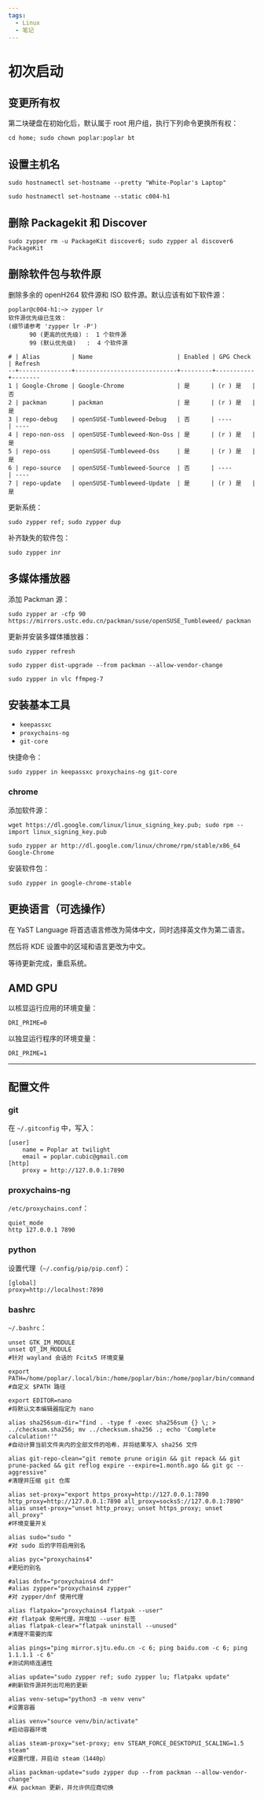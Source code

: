 ```yaml
---
tags:
  - Linux
  - 笔记
---
```


# 初次启动

## 变更所有权

第二块硬盘在初始化后，默认属于 root 用户组，执行下列命令更换所有权：

```
cd home; sudo chown poplar:poplar bt
```

## 设置主机名

```
sudo hostnamectl set-hostname --pretty "White-Poplar's Laptop"
```
```
sudo hostnamectl set-hostname --static c004-h1
```

## 删除 Packagekit 和 Discover

```
sudo zypper rm -u PackageKit discover6; sudo zypper al discover6 PackageKit
```

## 删除软件包与软件原

删除多余的 openH264 软件源和 ISO 软件源。默认应该有如下软件源：

```
poplar@c004-h1:~> zypper lr
软件源优先级已生效：                                                                                                                        (细节请参考 'zypper lr -P')
      90 (更高的优先级) :  1 个软件源
      99 (默认优先级)   :  4 个软件源

# | Alias         | Name                        | Enabled | GPG Check | Refresh
--+---------------+-----------------------------+---------+-----------+--------
1 | Google-Chrome | Google-Chrome               | 是      | (r ) 是   | 否
2 | packman       | packman                     | 是      | (r ) 是   | 是
3 | repo-debug    | openSUSE-Tumbleweed-Debug   | 否      | ----      | ----
4 | repo-non-oss  | openSUSE-Tumbleweed-Non-Oss | 是      | (r ) 是   | 是
5 | repo-oss      | openSUSE-Tumbleweed-Oss     | 是      | (r ) 是   | 是
6 | repo-source   | openSUSE-Tumbleweed-Source  | 否      | ----      | ----
7 | repo-update   | openSUSE-Tumbleweed-Update  | 是      | (r ) 是   | 是
```

更新系统：

```
sudo zypper ref; sudo zypper dup
```

补齐缺失的软件包：

```
sudo zypper inr
```

## 多媒体播放器

添加 Packman 源：

```
sudo zypper ar -cfp 90 https://mirrors.ustc.edu.cn/packman/suse/openSUSE_Tumbleweed/ packman
```

更新并安装多媒体播放器：

```
sudo zypper refresh
```
```
sudo zypper dist-upgrade --from packman --allow-vendor-change
```
```
sudo zypper in vlc ffmpeg-7
```

## 安装基本工具

- `keepassxc`
- `proxychains-ng`
- `git-core`

快捷命令：

```
sudo zypper in keepassxc proxychains-ng git-core
```

### chrome

添加软件源：

```
wget https://dl.google.com/linux/linux_signing_key.pub; sudo rpm --import linux_signing_key.pub
```
```
sudo zypper ar http://dl.google.com/linux/chrome/rpm/stable/x86_64 Google-Chrome
```

安装软件包：

```
sudo zypper in google-chrome-stable
```

## 更换语言（可选操作）

在 YaST Language 将首选语言修改为简体中文，同时选择英文作为第二语言。

然后将 KDE 设置中的区域和语言更改为中文。

等待更新完成，重启系统。

## AMD GPU

以核显运行应用的环境变量：

```
DRI_PRIME=0
```

以独显运行程序的环境变量：

```
DRI_PRIME=1
```

----

## 配置文件

### git

在 `~/.gitconfig` 中，写入：

```
[user]
    name = Poplar at twilight
    email = poplar.cubic@gmail.com
[http]
    proxy = http://127.0.0.1:7890
```

### proxychains-ng

`/etc/proxychains.conf`：

```
quiet_mode
http 127.0.0.1 7890
```

### python

设置代理（`~/.config/pip/pip.conf`）：

```
[global]
proxy=http://localhost:7890
```

### bashrc

`~/.bashrc`：

```shell
unset GTK_IM_MODULE
unset QT_IM_MODULE
#针对 wayland 会话的 Fcitx5 环境变量

export PATH=/home/poplar/.local/bin:/home/poplar/bin:/home/poplar/bin/command:/usr/local/bin:/usr/bin:/bin
#自定义 $PATH 路径

export EDITOR=nano
#将默认文本编辑器指定为 nano

alias sha256sum-dir="find . -type f -exec sha256sum {} \; > ../checksum.sha256; mv ../checksum.sha256 .; echo 'Complete calculation!'"
#自动计算当前文件夹内的全部文件的哈希，并将结果写入 sha256 文件

alias git-repo-clean="git remote prune origin && git repack && git prune-packed && git reflog expire --expire=1.month.ago && git gc --aggressive"
#清理并压缩 git 仓库

alias set-proxy="export https_proxy=http://127.0.0.1:7890 http_proxy=http://127.0.0.1:7890 all_proxy=socks5://127.0.0.1:7890"
alias unset-proxy="unset http_proxy; unset https_proxy; unset all_proxy"
#环境变量开关

alias sudo="sudo "
#对 sudo 后的字符启用别名

alias pyc="proxychains4"
#更短的别名

#alias dnfx="proxychains4 dnf"
#alias zypper="proxychains4 zypper"
#对 zypper/dnf 使用代理

alias flatpakx="proxychains4 flatpak --user"
#对 flatpak 使用代理，并增加 --user 标签
alias flatpak-clear="flatpak uninstall --unused"
#清理不需要的库

alias pings="ping mirror.sjtu.edu.cn -c 6; ping baidu.com -c 6; ping 1.1.1.1 -c 6"
#测试网络连通性

alias update="sudo zypper ref; sudo zypper lu; flatpakx update"
#刷新软件源并列出可用的更新

alias venv-setup="python3 -m venv venv"
#设置容器

alias venv="source venv/bin/activate"
#启动容器环境

alias steam-proxy="set-proxy; env STEAM_FORCE_DESKTOPUI_SCALING=1.5 steam"
#设置代理，并启动 steam（1440p）

alias packman-update="sudo zypper dup --from packman --allow-vendor-change"
#从 packman 更新，并允许供应商切换
```